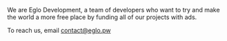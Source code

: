 We are Eglo Development, a team of developers who want to try and make the world a more free place by funding all of our projects with ads.

To reach us, email contact@eglo.pw
